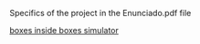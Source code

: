 Specifics of the project in the Enunciado.pdf file

[boxes inside boxes simulator](https://www.inf.pucrs.br/flash/boxes-html/)
